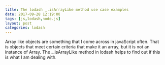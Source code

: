 ```yaml
---
title: The lodash _.isArrayLike method use case examples
date: 2017-09-28 12:19:00
tags: [js,lodash,node.js]
layout: post
categories: lodash
---
```


Array like objects are something that I come across in javaScript often. That is objects that meet certain criteria that make it an array, but it is not an instance of Array. The \_.isArrayLike method in lodash helps to find out if this is what I am dealing with.

<!-- more -->


